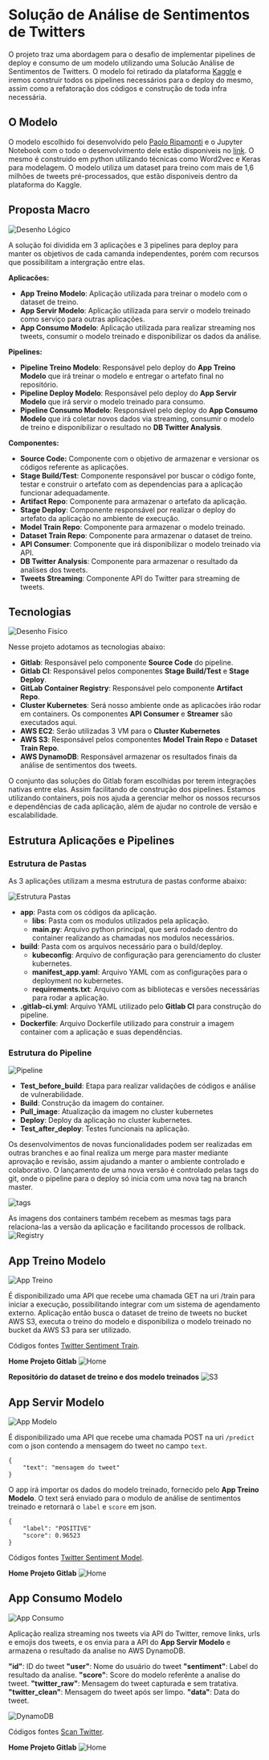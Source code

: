 # Solução de Análise de Sentimentos de Twitters

O projeto traz uma abordagem para o desafio de implementar pipelines de deploy e consumo de um modelo utilizando uma Solucão Análise de Sentimentos de Twitters.
O modelo foi retirado da plataforma [Kaggle](https://www.kaggle.com) e iremos construir todos os pipelines necessários para o deploy do mesmo, assim como a refatoração dos códigos e construção de toda infra necessária.

## O Modelo

O modelo escolhido foi desenvolvido pelo [Paolo Ripamonti](https://www.kaggle.com/paoloripamonti) e o Jupyter Notebook com o todo o desenvolvimento dele estão disponiveis no [link](https://www.kaggle.com/paoloripamonti/twitter-sentiment-analysis).
O mesmo é construido em python utilizando técnicas como Word2vec e Keras para modelagem.
O modelo utiliza um dataset para treino com mais de 1,6 milhões de tweets pré-processados, que estão disponiveis dentro da plataforma do Kaggle.

## Proposta Macro

![Desenho Lógico](images/diagrama-logico.png)

A solução foi dividida em 3 aplicações e 3 pipelines para deploy para manter os objetivos de cada camanda independentes, porém com recursos que possibilitam a intergração entre elas.

**Aplicacões:**

- **App Treino Modelo**: Aplicação utilizada para treinar o modelo com o dataset de treino.
- **App Servir Modelo**: Aplicação utilizada para servir o modelo treinado como serviço para outras aplicações.
- **App Consumo Modelo**: Aplicação utilizada para realizar streaming nos tweets, consumir o modelo treinado e disponibilizar os dados da análise.

**Pipelines:**

- **Pipeline Treino Modelo**: Responsável pelo deploy do **App Treino Modelo** que irá treinar o modelo e entregar o artefato final no repositório.
- **Pipeline Deploy Modelo**: Responsável pelo deploy do **App Servir Modelo** que irá servir o modelo treinado para consumo.
- **Pipeline Consumo Modelo**: Responsável pelo deploy do **App Consumo Modelo** que irá coletar novos dados via streaming, consumir o modelo de treino e disponibilizar o resultado no **DB Twitter Analysis**.

**Componentes:**

- **Source Code:** Componente com o objetivo de armazenar e versionar os códigos referente as aplicações.
- **Stage Build/Test**: Componente responsável por buscar o código fonte, testar e construir o artefato com as dependencias para a aplicação funcionar adequadamente.
- **Artifact Repo**: Componente para armazenar o artefato da aplicação.
- **Stage Deploy**: Componente responsável por realizar o deploy do artefato da aplicação no ambiente de execução.
- **Model Train Repo**: Componente para armazenar o modelo treinado.
- **Dataset Train Repo**: Componente para armazenar o dataset de treino.
- **API Consumer**: Componente que irá disponibilizar o modelo treinado via API.
- **DB Twitter Analysis**: Componente para armazenar o resultado da analises dos tweets.
- **Tweets Streaming**: Componente API do Twitter para streaming de tweets.

## Tecnologias

![Desenho Fisíco](images/diagrama-fisico.png)

Nesse projeto adotamos as tecnologias abaixo:

- **Gitlab**: Responsável pelo componente **Source Code** do pipeline.
- **Gitlab CI**: Responsável pelos componentes **Stage Build/Test** e **Stage Deploy**.
- **GitLab Container Registry**: Responsável pelo componente **Artifact Repo**.
- **Cluster Kubernetes**: Será nosso ambiente onde as aplicacões irão rodar em containers. Os componentes **API Consumer** e **Streamer** são executados aqui.
- **AWS EC2**: Serão utilizadas 3 VM para o **Cluster Kubernetes**
- **AWS S3**: Responsável pelos componentes **Model Train Repo** e **Dataset Train Repo**.
- **AWS DynamoDB**: Responsável armazenar os resultados finais da análise de sentimentos dos tweets.

O conjunto das soluções do Gitlab foram escolhidas por terem integrações nativas entre elas. Assim facilitando de construção dos pipelines.
Estamos utilizando containers, pois nos ajuda a gerenciar melhor os nossos recursos e dependências de cada aplicação, além de ajudar no controle de versão e escalabilidade.

## Estrutura Aplicações e Pipelines

### Estrutura de Pastas

As 3 aplicações utilizam a mesma estrutura de pastas conforme abaixo:

![Estrutura Pastas](images/pastas.png)

- **app**: Pasta com os códigos da aplicação.
  - **libs**: Pasta com os modulos utilizados pela aplicação.
  - **main.py**: Arquivo python principal, que será rodado dentro do container realizando as chamadas nos modulos necessários.
- **build**: Pasta com os arquivos necessário para o build/deploy.
  - **kubeconfig**: Arquivo de configuração para gerenciamento do cluster kubernetes.
  - **manifest_app.yaml**: Arquivo YAML com as configurações para o deployment no kubernetes.
  - **requirements.txt**: Arquivo com as bibliotecas e versões necessárias para rodar a aplicação.
- **.gitlab-ci.yml**: Arquivo YAML utilizado pelo **Gitlab CI** para construção do pipeline.
- **Dockerfile**: Arquivo Dockerfile utilizado para construir a imagem container com a aplicação e suas dependências.

### Estrutura do Pipeline

![Pipeline](images/pipeline.png)

- **Test_before_build**: Etapa para realizar validações de códigos e análise de vulnerabilidade.
- **Build**: Construção da imagem do container.
- **Pull_image**: Atualização da imagem no cluster kubernetes
- **Deploy**: Deploy da aplicação no cluster kubernetes.
- **Test_after_deploy**: Testes funcionais na aplicação.

Os desenvolvimentos de novas funcionalidades podem ser realizadas em outras branches e ao final realiza um merge para master mediante aprovação e revisão, assim ajudando a manter o ambiente controlado e colaborativo.
O lançamento de uma nova versão é controlado pelas tags do git, onde o pipeline para o deploy só inicia com uma nova tag na branch master.

![tags](images/tag.png)

As imagens dos containers também recebem as mesmas tags para relaciona-las a versão da aplicação e facilitando processos de rollback.
![Registry](images/registry.png)

## App Treino Modelo

![App Treino](images/diagrama-app-treino.png)

É disponibilizado uma API que recebe uma chamada GET na uri /train para iniciar a execução, possibilitando integrar com um sistema de agendamento externo.
Aplicação então busca o dataset de treino de tweets no bucket AWS S3, executa o treino do modelo e disponibiliza o modelo treinado no bucket da AWS S3 para ser utilizado.

Códigos fontes [Twitter Sentiment Train](https://github.com/ClaytonCoelho/projeto-analise-sentimento-twitter/tree/master/code/twitter_sentiment_train).

**Home Projeto Gitlab**
![Home](images/app-treino-home.png)

**Repositório do dataset de treino e dos modelo treinados**
![S3](images/s3.png)

## App Servir Modelo

![App Modelo](images/diagrama-app-modelo.png)

É disponibilizado uma API que recebe uma chamada POST na uri `/predict` com o json contendo a mensagem do tweet no campo `text`.

```
{
    "text": "mensagem do tweet"
}
```

O app irá importar os dados do modelo treinado, fornecido pelo **App Treino Modelo**.
O text será enviado para o modulo de análise de sentimentos treinado e retornará o `label` e `score` em json.

```
{
    "label": "POSITIVE"
    "score": 0.96523
}
```

Códigos fontes [Twitter Sentiment Model](https://github.com/ClaytonCoelho/projeto-analise-sentimento-twitter/tree/master/code/twitter_sentiment_model).

**Home Projeto Gitlab**
![Home](images/app-modelo-home.png)

## App Consumo Modelo

![App Consumo](images/diagrama-app-consumo.png)

Aplicação realiza streaming nos tweets via API do Twitter, remove links, urls e emojis dos tweets, e os envia para a API do **App Servir Modelo** e armazena o resultado da analise no AWS DynamoDB.

**"id"**: ID do tweet
**"user"**: Nome do usuário do tweet
**"sentiment"**: Label do resultado da analise.
**"score"**: Score do modelo referênte a analise do tweet.
**"twitter_raw"**: Mensagem do tweet capturada e sem tratativa.
**"twitter_clean"**: Mensagem do tweet após ser limpo.
**"data"**: Data do tweet.

![DynamoDB](images/dynamodb.png)

Códigos fontes [Scan Twitter](https://github.com/ClaytonCoelho/projeto-analise-sentimento-twitter/tree/master/code/scan_twitter).

**Home Projeto Gitlab**
![Home](images/app-consumo-home.png)
